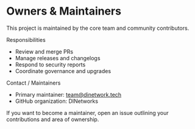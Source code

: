 # Owners & Maintainers

This project is maintained by the core team and community contributors.

Responsibilities
- Review and merge PRs
- Manage releases and changelogs
- Respond to security reports
- Coordinate governance and upgrades

Contact / Maintainers
- Primary maintainer: team@dinetwork.tech
- GitHub organization: DINetworks

If you want to become a maintainer, open an issue outlining your contributions and area of ownership.

